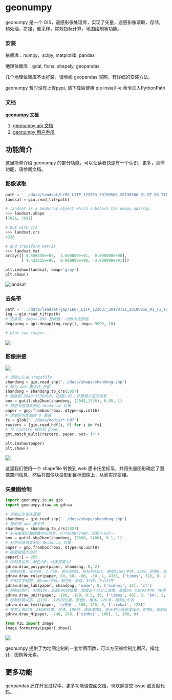 # geonumpy
geonumpy 是一个 GIS，遥感影像处理库，实现了矢量，遥感影像读取，存储，预处理，拼接，重采样，常规指标计算，地图绘制等功能。



### 安装

依赖库：numpy，scipy, matplotlib, pandas

地理依赖库：gdal, fiona, shapely, geopandas

几个地理依赖库不太好装，请参阅 geopandas 官网，有详细的安装方法。

geonumpy 暂时没有上传pypi, 请下载后使用 pip install -e 命令加入PythonPath




### 文档
[**geonumpy 文档**]()

1. [geonumpy api 文档](doc/index.md#geonumpy-API-文档)
2. [geonumpy 用户手册](doc/index.md#geonumpy-用户手册)



## 功能简介

这里简单介绍 geonumpy 的部分功能，可以让读者快速有一个认识，更多，具体功能，请参阅文档。



### 影像读取

```python
path = '../data/landsat/LC08_L1TP_122033_20190506_20190506_01_RT_B5.TIF'
landsat = gio.read_tif(path)

# landsat is a GeoArray object which subclass the numpy.ndarray
>>> landsat.shape
(7821, 7691)

# but with crs
>>> landsat.crs   
4326

# and transform matrix
>>> landsat.mat  
array([[ 4.556850e+05,  3.000000e+01,  0.000000e+00],
       [ 4.423215e+06,  0.000000e+00, -3.000000e+01]])

plt.imshow(landsat, cmap='gray')
plt.show()
```

![landsat](http://idoc.imagepy.org/gis/02.png)



### 去条带

```python
path = '../data/landsat-gap/LE07_L1TP_123037_20180721_20180816_01_T1_sr_ndvi.tif'
img = gio.read_tif(path)
# 去条带, img==-999 是掩膜，-999为无效值
degapimg = gpt.degap(img.copy(), img==-9999, 10)

# plot two images ...
```
![](./geonumpy/doc/imgs/16.png)



### 影像拼接

![](./geonumpy/doc/imgs/06.png)

```python
# 读取山东省 shapefile
shandong = gio.read_shp('../data/shape/shandong.shp')
# 转为 web 墨卡托 投影
shandong = shandong.to_crs(3857)
# 缩放到 2048*1536大小，边距0.05，计算相关空间信息
box = gutil.shp2box(shandong, (2048,1536), 0.05, 1)
# 用空间信息实例化 GeoArray 对象
paper = gnp.frombox(*box, dtype=np.int16)
# 读取所有影像的 0 通道
fs = glob('../data/modis/*.hdf')
rasters = [gio.read_hdf(i, 0) for i in fs]
# 将 rasters 投影到 paper
gmt.match_multi(rasters, paper, out='in')

plt.imshow(paper)
plt.show()
```

![](./geonumpy/doc/imgs/04.png)

这里我们使用一个 shapefile 转换到 web 墨卡托坐标系，并用矢量图形确定了图像空间信息，然后将图像块投影到目标图像上，从而实现拼接。



### 矢量图绘制

```python
import geonumpy.io as gio
import geonumpy.draw as gdraw

# 读取山东省矢量图
shandong = gio.read_shp('../data/shape/shandong.shp')
# 投影成 web 墨卡托
shandong = shandong.to_crs(3857)
# 从矢量图计算图像空间信息，尺寸3600*2400，边距十分之一
box = gutil.shp2box(shandong, (3600, 2400), 0.1, 1)
# 从空间信息实例化 GeoArray 对象
paper = gnp.frombox(*box, dtype=np.uint8)
# 底图赋值为白色
paper[:] = 255
# 绘制多边形，颜色为0，线条宽度为2
gdraw.draw_polygon(paper, shandong, 0, 2)
# 绘制刻度，左右80，上下50，单位间隔1，坐标系4326，使用times字体，32好，颜色0，线条宽度2，刻度高5
gdraw.draw_ruler(paper, 80, 50, -80, -50, 1, 4326, ('times', 32), 0, 2, 5)
# 绘制文字标签，用name字段，颜色0，黑体，32好，中心对齐
gdraw.draw_lab(paper, shandong, 'name', 0, ('simhei', 32), 'ct')
# 绘制比例尺，右侧180，底部100的位置，宽度占十分之三宽度，高度30，times字体，48号，颜色0，单位km，线条宽度3， 右对齐
gdraw.draw_unit(paper, -180, -100, 0.3, 30, ('times', 48), 0, 'km', 3, anc='r')
# 绘制标题文字，在180， 120的位置，颜色0，楷体，128号，绘制山东省
gdraw.draw_text(paper, '山东省', 180, 120, 0, ('simkai', 128))
# 在右上角240，240的位置，黑体，100号，线条宽度2，箭头中心线高度100，颜色0，绘制指北针
gdraw.draw_N(paper, -240, 240, ('simhei', 100), 2, 100, 0)

from PIL import Image
Image.formarray(paper).show()
```

![](./geonumpy/doc/imgs/08.png)

geonumpy 提供了为地图定制的一套绘图函数，可以方便的绘制比例尺，指北针，图例等元素。



## 更多功能

geopandas 还在开发过程中，更多功能请查阅文档，也欢迎提交 issue 或贡献代码。
